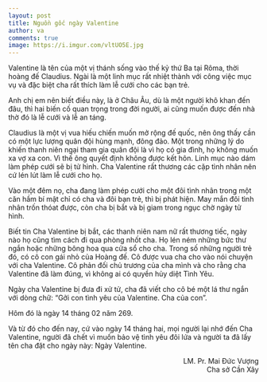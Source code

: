 ```yaml
---
layout: post
title: Nguồn gốc ngày Valentine
author: va
comments: true
image: https://i.imgur.com/vltUO5E.jpg
---
```


Valentine là tên của một vị thánh sống vào thế kỷ thứ Ba tại Rôma, thời hoàng đế Claudius. Ngài là một linh mục rất nhiệt thành với công việc mục vụ và đặc biệt cha rất thích làm lễ cưới cho các bạn trẻ.

Anh chị em nên biết điều này, là ở Châu Âu, dù là một người khô khan đến đâu, thì hai biến cố quan trọng trong đời người, ai cũng muốn được đến nhà thờ đó là lễ cưới và lễ an táng.

Claudius là một vị vua hiếu chiến muốn mở rộng đế quốc, nên ông thấy cần có một lực lượng quân đội hùng mạnh, đông đảo. Một trong những lý do khiến thanh niên ngại tham gia quân đội là vì họ có gia đình, họ không muốn xa vợ xa con. Vì thế ông quyết định không được kết hôn. Linh mục nào dám làm phép cưới sẽ bị tử hình. Cha Valentine rất thương các cặp tình nhân nên cứ lén lút làm lễ cưới cho họ.

Vào một đêm nọ, cha đang làm phép cưới cho một đôi tình nhân trong một căn hầm bí mật chỉ có cha và đôi bạn trẻ, thì bị phát hiện. May mắn đôi tình nhân trốn thóat được, còn cha bị bắt và bị giam trong ngục chờ ngày tử hình.

Biết tin Cha Valentine bị bắt, các thanh niên nam nữ rất thương tiếc, ngày nào họ cũng tìm cách đi qua phòng nhốt cha. Họ lén ném những bức thư ngắn hoặc những bông hoa qua cửa sổ cho cha. Trong số những người trẻ đó, có cô con gái nhỏ của Hoàng đế. Cô được vua cha cho vào nói chuyện với cha Valentine. Cô phản đối chủ trương của cha mình và cho rằng cha Valentine đã làm đúng, vì không ai có quyền hủy diệt Tình Yêu.

Ngày cha Valentine bị đưa đi xử tử, cha đã viết cho cô bé một lá thư ngắn với dòng chữ: “Gởi con tình yêu của Valentine. Cha của con”.

Hôm đó là ngày 14 tháng 02 năm 269.

Và từ đó cho đến nay, cứ vào ngày 14 tháng hai, mọi người lại nhớ đến Cha Valentine, người đã chết vì muốn bảo vệ tình yêu đôi lứa và người ta đã lấy tên cha đặt cho ngày này: Ngày Valentine.

<p style="text-align:right;">
LM. Pr. Mai Đức Vượng<br/>
Cha sở Cần Xây
</p>

